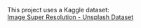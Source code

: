 This project uses a Kaggle dataset:  
[Image Super Resolution - Unsplash Dataset](https://www.kaggle.com/datasets/username/dataset-name)

